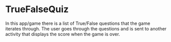 # TrueFalseQuiz
In this app/game there is a list of True/False questions that the game iterates through. The user goes through the questions and is sent to another activity that displays the score when the game is over.
